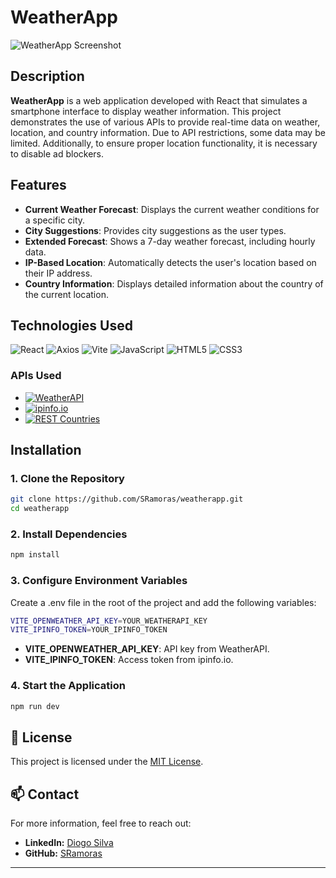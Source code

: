 # WeatherApp

![WeatherApp Screenshot](./screenshot.png)

## Description

**WeatherApp** is a web application developed with React that simulates a smartphone interface to display weather information. This project demonstrates the use of various APIs to provide real-time data on weather, location, and country information. Due to API restrictions, some data may be limited. Additionally, to ensure proper location functionality, it is necessary to disable ad blockers.

## Features

- **Current Weather Forecast**: Displays the current weather conditions for a specific city.
- **City Suggestions**: Provides city suggestions as the user types.
- **Extended Forecast**: Shows a 7-day weather forecast, including hourly data.
- **IP-Based Location**: Automatically detects the user's location based on their IP address.
- **Country Information**: Displays detailed information about the country of the current location.

## Technologies Used

![React](https://img.shields.io/badge/-React-61DAFB?logo=react&logoColor=white&style=flat)
![Axios](https://img.shields.io/badge/-Axios-5A29E4?logo=axios&logoColor=white&style=flat)
![Vite](https://img.shields.io/badge/-Vite-646CFF?logo=vite&logoColor=white&style=flat)
![JavaScript](https://img.shields.io/badge/-JavaScript-F7DF1E?logo=javascript&logoColor=black&style=flat)
![HTML5](https://img.shields.io/badge/-HTML5-E34F26?logo=html5&logoColor=white&style=flat)
![CSS3](https://img.shields.io/badge/-CSS3-1572B6?logo=css3&logoColor=white&style=flat)

### APIs Used

- [![WeatherAPI](https://img.shields.io/badge/-WeatherAPI-000000?logo=weatherapi&logoColor=white&style=flat)](https://www.weatherapi.com/)
- [![ipinfo.io](https://img.shields.io/badge/-ipinfo.io-000000?logo=ipinfo&logoColor=white&style=flat)](https://ipinfo.io/)
- [![REST Countries](https://img.shields.io/badge/-REST_Countries-000000?logo=restcountries&logoColor=white&style=flat)](https://restcountries.com/)

## Installation

### 1. Clone the Repository

```bash
git clone https://github.com/SRamoras/weatherapp.git
cd weatherapp
```

### 2. Install Dependencies

```bash
npm install
```

### 3. Configure Environment Variables
Create a .env file in the root of the project and add the following variables:
```bash
VITE_OPENWEATHER_API_KEY=YOUR_WEATHERAPI_KEY
VITE_IPINFO_TOKEN=YOUR_IPINFO_TOKEN
```
- **VITE_OPENWEATHER_API_KEY**: API key from WeatherAPI.
- **VITE_IPINFO_TOKEN**: Access token from ipinfo.io.

### 4. Start the Application
```bash
npm run dev
```

## 📄 License

This project is licensed under the [MIT License](./LICENSE).

## 📫 Contact

For more information, feel free to reach out:

- **LinkedIn:** [Diogo Silva](https://www.linkedin.com/in/diogo-silva-94068613b/)
- **GitHub:** [SRamoras](https://github.com/SRamoras)

---
